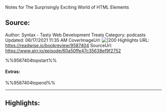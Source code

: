 Notes for The Surprisingly Exciting World of HTML Elements

## Source:
Author: Syntax - Tasty Web Development Treats
Category: podcasts
Updated: 06/17/2021 11:35 AM
CoverImageUrl: 
![|200](https://ssl-static.libsyn.com/p/assets/7/9/0/7/790703531a3c8eca/iTunes_Artwork.png)
Highlights URL: https://readwise.io/bookreview/9587404
SourceUrl: https://www.airr.io/episode/60a50ffe47c35638ef9f2752

%%9587404topstart%%
#### Extras:

%%9587404topend%%


 
-----
 ## Highlights:

